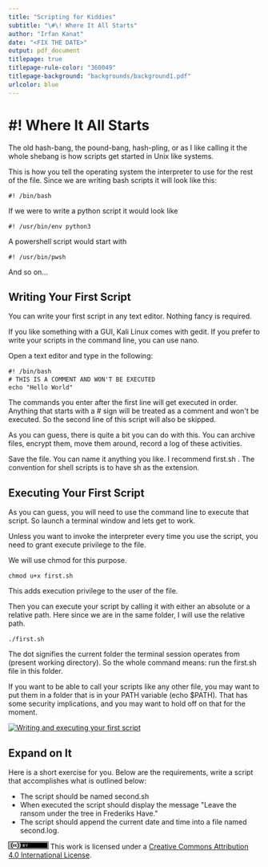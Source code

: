 ```yaml
---
title: "Scripting for Kiddies"
subtitle: "\#\! Where It All Starts"
author: "Irfan Kanat"
date: "<FIX THE DATE>"
output: pdf_document
titlepage: true
titlepage-rule-color: "360049"
titlepage-background: "backgrounds/background1.pdf"
urlcolor: blue
---
```


# \#\! Where It All Starts

The old hash-bang, the pound-bang, hash-pling, or as I like calling it the whole shebang is how scripts get started in Unix like systems.

This is how you tell the operating system the interpreter to use for the rest of the file. Since we are writing bash scripts it will look like this:

    #! /bin/bash

If we were to write a python script it would look like

    #! /usr/bin/env python3

A powershell script would start with

    #! /usr/bin/pwsh

And so on...

## Writing Your First Script

You can write your first script in any text editor. Nothing fancy is required. 

If you like something with a GUI, Kali Linux comes with gedit. If you prefer to write your scripts in the command line, you can use nano.

Open a text editor and type in the following:

    #! /bin/bash
    # THIS IS A COMMENT AND WON'T BE EXECUTED
    echo "Hello World"

The commands you enter after the first line will get executed in order. Anything that starts with a # sign will be treated as a comment and won't be executed. So the second line of this script will also be skipped.

As you can guess, there is quite a bit you can do with this. You can archive files, encrypt them, move them around, record a log of these activities.

Save the file. You can name it anything you like. I recommend first.sh . The convention for shell scripts is to have sh as the extension.

## Executing Your First Script

As you can guess, you will need to use the command line to execute that script. So launch a terminal window and lets get to work.

Unless you want to invoke the interpreter every time you use the script, you need to grant execute privilege to the file.

We will use chmod for this purpose.

    chmod u+x first.sh

This adds execution privilege to the user of the file.

Then you can execute your script by calling it with either an absolute or a relative path. Here since we are in the same folder, I will use the relative path.

    ./first.sh

The dot signifies the current folder the terminal session operates from (present working directory). So the whole command means: run the first.sh file in this folder.

If you want to be able to call your scripts like any other file, you may want to put them in a folder that is in your PATH variable (echo $PATH). That has some security implications, and you may want to hold off on that for the moment.

[![Writing and executing your first script](figures/firstScript.gif)](videos/firstScript.mp4 "Click to watch with audio")

## Expand on It

Here is a short exercise for you. Below are the requirements, write a script that accomplishes what is outlined below:

+ The script should be named second.sh
+ When executed the script should display the message "Leave the ransom under the tree in Frederiks Have."
+ The script should append the current date and time into a file named second.log.

![CC4](CC4.png) This work is licensed under a [Creative Commons Attribution 4.0 International License](http://creativecommons.org/licenses/by/4.0/).